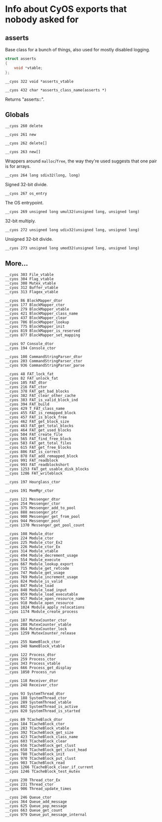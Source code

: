 # Info about CyOS exports that nobody asked for

## asserts

Base class for a bunch of things, also used for mostly disabled logging.

```c++
struct asserts
{
    void *vtable;
};
```

`__cyos 322 void *asserts_vtable`

`__cyos 432 char *asserts_class_name(asserts *)`

Returns "asserts::".

## Globals

`__cyos 260 delete`

`__cyos 261 new`

`__cyos 262 delete[]`

`__cyos 263 new[]`

Wrappers around `malloc`/`free`, the way they're used suggests that one pair is for arrays.

`__cyos 264 long sdiv32(long, long)`

Signed 32-bit divide.

`__cyos 267 os_entry`

The OS entrypoint.

`__cyos 269 unsigned long umul32(unsigned long, unsigned long)`

32-bit multiply.

`__cyos 272 unsigned long udiv32(unsigned long, unsigned long)`

Unsigned 32-bit divide.

`__cyos 273 unsigned long umod32(unsigned long, unsigned long)`



## More...


```
__cyos 303 File_vtable
__cyos 304 Flag_vtable
__cyos 308 Mutex_vtable
__cyos 312 Buffer_vtable
__cyos 313 Flagex_vtable

__cyos 86 BlockMapper_dtor
__cyos 177 BlockMapper_ctor
__cyos 279 BlockMapper_vtable
__cyos 421 BlockMapper_class_name
__cyos 437 BlockMapper_clear
__cyos 706 BlockMapper_lookup
__cyos 775 BlockMapper_init
__cyos 819 BlockMapper_is_reserved
__cyos 877 BlockMapper_set_mapping

__cyos 97 Console_dtor
__cyos 194 Console_ctor

__cyos 100 CommandStringParser_dtor
__cyos 203 CommandStringParser_ctor
__cyos 936 CommandStringParser_parse

__cyos 48 FAT_lock_fat
__cyos 82 FAT_unlock_fat
__cyos 105 FAT_dtor
__cyos 216 FAT_ctor
__cyos 378 FAT_get_bad_blocks
__cyos 382 FAT_clear_other_cache
__cyos 383 FAT_is_valid_block_ind
__cyos 394 FAT_build
__cyos 429 T_FAT_class_name
__cyos 455 FAT_is_remapped_block
__cyos 457 FAT_is_block_free
__cyos 462 FAT_get_block_size
__cyos 463 FAT_get_total_blocks
__cyos 464 FAT_get_used_blocks
__cyos 504 FAT_create_file
__cyos 565 FAT_find_free_block
__cyos 583 FAT_get_total_files
__cyos 615 FAT_get_free_blocks
__cyos 806 FAT_is_correct
__cyos 878 FAT_add_remapped_block
__cyos 991 FAT_readblock
__cyos 993 FAT_readblockshort
__cyos 1253 FAT_get_usable_disk_blocks
__cyos 1286 FAT_writeblock

__cyos 197 Hourglass_ctor

__cyos 191 MemMgr_ctor

__cyos 121 Messenger_dtor
__cyos 254 Messenger_ctor
__cyos 375 Messenger_add_to_pool
__cyos 888 messenger_ptr
__cyos 900 Messenger_get_from_pool
__cyos 944 Messenger_post
__cyos 1370 Messenger_get_pool_count

__cyos 108 Module_dtor
__cyos 224 Module_ctor
__cyos 225 Module_ctor_Ex2
__cyos 226 Module_ctor_Ex
__cyos 314 Module_vtable
__cyos 494 Module_decrement_usage
__cyos 554 Module_execute
__cyos 667 Module_lookup_export
__cyos 715 Module_get_retcode
__cyos 747 Module_get_usage
__cyos 769 Module_increment_usage
__cyos 824 Module_is_valid
__cyos 847 Module_load
__cyos 848 Module_load_input
__cyos 859 Module_load_executable
__cyos 917 Module_open_resource_name
__cyos 918 Module_open_resource
__cyos 1024 Module_apply_relocations
__cyos 1174 Module_create_process

__cyos 187 MutexCounter_ctor
__cyos 288 MutexCounter_vtable
__cyos 864 MutexCounter_lock
__cyos 1259 MutexCounter_release

__cyos 255 NameBlock_ctor
__cyos 340 NameBlock_vtable

__cyos 122 Process_dtor
__cyos 259 Process_ctor
__cyos 343 Process_vtable
__cyos 666 Process_get_display
__cyos 1050 Process_run

__cyos 118 Receiver_dtor
__cyos 248 Receiver_ctor

__cyos 93 SystemThread_dtor
__cyos 188 SystemThread_ctor
__cyos 289 SystemThread_vtable
__cyos 802 SystemThread_is_active
__cyos 820 SystemThread_is_started

__cyos 89 TCacheBlock_dtor
__cyos 184 TCacheBlock_ctor
__cyos 283 TCacheBlock_vtable
__cyos 392 TCacheBlock_get_size
__cyos 423 TCacheBlock_class_name
__cyos 603 TCacheBlock_clear
__cyos 656 TCacheBlock_get_clust
__cyos 658 TCacheBlock_get_clust_head
__cyos 780 TCacheBlock_init
__cyos 970 TCacheBlock_put_clust
__cyos 983 TCacheBlock_read
__cyos 1266 TCacheBlock_clear_if_current
__cyos 1246 TCacheBlock_test_mutex

__cyos 230 Thread_ctor_Ex
__cyos 231 Thread_ctor
__cyos 906 Thread_update_times

__cyos 246 Queue_ctor
__cyos 364 Queue_add_message
__cyos 625 Queue_pop_message
__cyos 663 Queue_get_count
__cyos 979 Queue_put_message_internal
```
